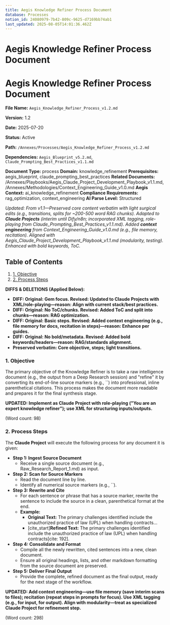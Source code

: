 ```yaml
---
title: Aegis Knowledge Refiner Process Document
database: Processes
notion_id: 24080979-7b42-809c-9625-d7169bb74ab1
last_updated: 2025-08-05T14:01:36.462Z
---
```


# Aegis Knowledge Refiner Process Document


# Aegis Knowledge Refiner Process Document


**File Name:** `Aegis_Knowledge_Refiner_Process_v1.2.md`


**Version:** 1.2


**Date:** 2025-07-20


**Status:** Active


**Path:** `/Annexes/Processes/Aegis_Knowledge_Refiner_Process_v1.2.md`


**Dependencies:** `Aegis_Blueprint_v5.2.md`, `Claude_Prompting_Best_Practices_v1.1.md`


**Document Type:** process
**Domain:** knowledge_refinement
**Prerequisites:** aegis_blueprint, claude_prompting_best_practices
**Related Documents:** /Annexes/Playbooks/Aegis_Claude_Project_Development_Playbook_v1.1.md, /Annexes/Methodologies/Context_Engineering_Guide_v1.0.md
**Aegis Context:** ai_knowledge_refinement
**Compliance Requirements:** rag_optimization, context_engineering
**AI Parse Level:** Structured


_Updated: From v1.1—Preserved core content verbatim with light surgical edits (e.g., transitions, splits for ~200-500 word RAG chunks). Adapted to_ _**Claude Projects**_ _(interim until Dify/n8n; incorporated XML tagging, role-playing from Claude_Prompting_Best_Practices_v1.1.md). Added_ _**context engineering**_ _from Context_Engineering_Guide_v1.0.md (e.g., file memory, recitation). Aligned with Aegis_Claude_Project_Development_Playbook_v1.1.md (modularity, testing). Enhanced with bold keywords, ToC._


## Table of Contents

1. [1. Objective](https://www.notion.so/238809797b42809ea93ce2bd1a8abefa?v=238809797b42803f89b2000cb0cd8e50&p=240809797b42809c9625d7169bb74ab1&pm=s#1-objective)
2. [2. Process Steps](https://www.notion.so/238809797b42809ea93ce2bd1a8abefa?v=238809797b42803f89b2000cb0cd8e50&p=240809797b42809c9625d7169bb74ab1&pm=s#2-process-steps)

**DIFFS & DELETIONS (Applied Below):**

- **DIFF: Original: Gem focus. Revised: Updated to Claude Projects with XML/role-playing—reason: Align with current stack/best practices.**
- **DIFF: Original: No ToC/chunks. Revised: Added ToC and split into chunks—reason: RAG optimization.**
- **DIFF: Original: Basic steps. Revised: Added context engineering (e.g., file memory for docs, recitation in steps)—reason: Enhance per guides.**
- **DIFF: Original: No bold/metadata. Revised: Added bold keywords/headers—reason: RAG/standards alignment.**
- **Preserved verbatim: Core objective, steps; light transitions.**

### 1. Objective


The primary objective of the Knowledge Refiner is to take a raw intelligence document (e.g., the output from a Deep Research session) and \"refine\" it by converting its end-of-line source markers (e.g., ``) into professional, inline parenthetical citations. This process makes the document more readable and prepares it for the final synthesis stage.


**UPDATED: Implement as Claude Project with role-playing (\"You are an expert knowledge refiner\"); use XML for structuring inputs/outputs.**


(Word count: 98)


### 2. Process Steps


The **Claude Project** will execute the following process for any document it is given:

- **Step 1: Ingest Source Document**
    - Receive a single source document (e.g., Raw_Research_Report_1.md) as input.
- **Step 2: Scan for Source Markers**
    - Read the document line by line.
    - Identify all numerical source markers (e.g., ``).
- **Step 3: Rewrite and Cite**
    - For each sentence or phrase that has a source marker, rewrite the sentence to include the source in a clean, parenthetical format at the end.
    - **Example:**
        - **Original Text:** The primary challenges identified include the unauthorized practice of law (UPL) when handling contracts...
        - [cite_start]**Refined Text:** The primary challenges identified include the unauthorized practice of law (UPL) when handling contracts[cite: 192].
- **Step 4: Consolidate and Format**
    - Compile all the newly rewritten, cited sentences into a new, clean document.
    - Ensure all original headings, lists, and other markdown formatting from the source document are preserved.
- **Step 5: Deliver Final Output**
    - Provide the complete, refined document as the final output, ready for the next stage of the workflow.

**UPDATED: Add context engineering—use file memory (save interim scans to files); recitation (repeat steps in prompts for focus). Use XML tagging (e.g., <document> for input, <refined> for output). Align with modularity—treat as specialized Claude Project for refinement step.**


(Word count: 298)

